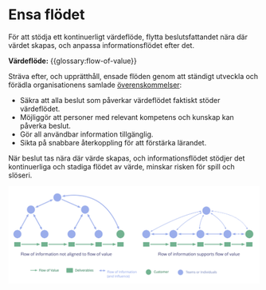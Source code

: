 # Ensa flödet

<summary>
För att stödja ett kontinuerligt värdeflöde, flytta beslutsfattandet nära där värdet skapas, och anpassa informationsflödet efter det.
</summary>

**Värdeflöde:** {{glossary:flow-of-value}}

Sträva efter, och upprätthåll, ensade flöden genom att ständigt utveckla och förädla organisationens samlade [överenskommelser](glossary:agreement):

-   Säkra att alla beslut som påverkar värdeflödet faktiskt stöder värdeflödet.
-   Möjliggör att personer med relevant kompetens och kunskap kan påverka beslut.
-   Gör all användbar information tillgänglig.
-   Sikta på snabbare återkoppling för att förstärka lärandet.

När beslut tas nära där värde skapas, och informationsflödet stödjer det kontinuerliga och stadiga flödet av värde, minskar risken för spill och slöseri.

![Ensa informationsflödet för att stödja värdeflödet](img/workflow-and-value/align-flow.png)
